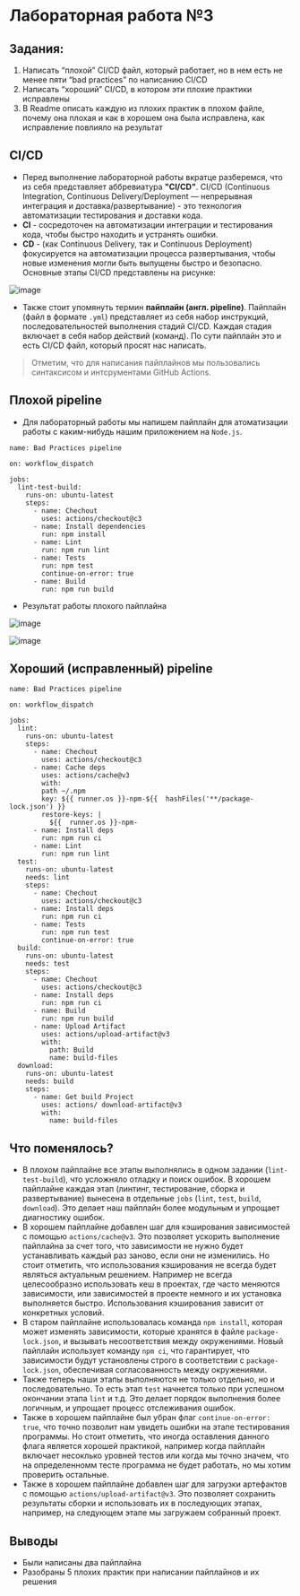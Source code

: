 # Лабораторная работа №3

## Задания:

1. Написать “плохой” CI/CD файл, который работает, но в нем есть не менее пяти “bad practices” по написанию CI/CD
2. Написать “хороший” CI/CD, в котором эти плохие практики исправлены
3. В Readme описать каждую из плохих практик в плохом файле, почему она плохая и как в хорошем она была исправлена, как исправление повлияло на результат

## CI/CD

* Перед выполнение лабораторной работы вкратце разберемся, что из себя представляет аббревиатура **"CI/CD"**. CI/CD (Continuous Integration, Continuous Delivery/Deployment — непрерывная интеграция и доставка/развертывание) - это технология автоматизации тестирования и доставки кода.
* **CI** - сосредоточен на автоматизации интеграции и тестирования кода, чтобы быстро находить и устранять ошибки.
* **CD** - (как Continuous Delivery, так и Continuous Deployment) фокусируется на автоматизации процесса развертывания, чтобы новые изменения могли быть выпущены быстро и безопасно. Основные этапы CI/CD представлены на рисунке:
 
![image](https://github.com/user-attachments/assets/6709a67d-93a2-4643-bd76-46ea7de9b9ef)

* Также стоит упомянуть термин **пайплайн (англ. pipeline)**. Пайплайн (файл в формате `.yml`) представляет из себя набор инструкций, последовательностей выполнения стадий CI/CD. Каждая стадия включает в себя набор действий (команд). По сути пайплайн это и есть CI/CD файл, который просят нас написать.

> Отметим, что для написания пайплайнов мы пользовались синтаксисом и интсрументами GitHub Actions.

## Плохой pipeline

* Для лабораторный работы мы напишем пайплайн для атоматизации работы с каким-нибудь нашим приложением на `Node.js`.
  
```
name: Bad Practices pipeline

on: workflow_dispatch 

jobs:
  lint-test-build:
    runs-on: ubuntu-latest
    steps:
      - name: Chechout
        uses: actions/checkout@c3
      - name: Install dependencies
        run: npm install
      - name: Lint
        run: npm run lint
      - name: Tests
        run: npm test
        continue-on-error: true
      - name: Build
        run: npm run build
```

* Результат работы плохого пайплайна

![image](https://github.com/user-attachments/assets/f0f3ed74-37ee-4316-8e62-8fd9c5f929a7)

![image](https://github.com/user-attachments/assets/4a70a137-f00c-4c72-aeea-085623c16aa2)


## Хороший (исправленный) pipeline

```
name: Bad Practices pipeline

on: workflow_dispatch

jobs:
  lint:
    runs-on: ubuntu-latest
    steps:
      - name: Chechout
        uses: actions/checkout@c3
      - name: Cache deps
        uses: actions/cache@v3
        with:
        path ~/.npm
        key: ${{ runner.os }}-npm-${{  hashFiles('**/package-lock.json') }}
        restore-keys: |
          ${{  runner.os }}-npm-
      - name: Install deps
        run: npm run ci
      - name: Lint
        run: npm run lint
  test:
    runs-on: ubuntu-latest
    needs: lint
    steps:
      - name: Chechout
        uses: actions/checkout@c3
      - name: Install deps
        run: npm run ci
      - name: Tests
        run: npm run test
        continue-on-error: true
  build:
    runs-on: ubuntu-latest
    needs: test
    steps:
      - name: Chechout
        uses: actions/checkout@c3
      - name: Install deps
        run: npm run ci
      - name: Build
        run: npm run build
      - name: Upload Artifact
        uses: actions/upload-artifact@v3
        with:
          path: Build
          name: build-files
  download:
    runs-on: ubuntu-latest
    needs: build
    steps:
      - name: Get build Project
        uses: actions/ download-artifact@v3
        with:
          name: build-files
```
## Что поменялось?

* В плохом пайплайне все этапы выполнялись в одном задании (`lint-test-build`), что усложняло отладку и поиск ошибок. В хорошем пайплайне каждая этап (линтинг, тестирование, сборка и развертывание) вынесена в отдельные `jobs` (`lint`, `test`, `build`, `download`). Это делает наш пайплайн более модульным и упрощает диагностику ошибок.
* В хорошем пайплайне добавлен шаг для кэширования зависимостей с помощью `actions/cache@v3`. Это позволяет ускорить выполнение пайплайна за счет того, что зависимости не нужно будет устанавливать каждый раз заново, если они не изменились. Но стоит отметить, что использования кэширования не всегда будет являться актуальным решением. Например не всегда целесообразно использовать кеш в проектах, где часто меняются зависимости, или зависимостей в проекте немного и их установка выполняется быстро. Использования кэширования зависит от конкретных условий.
* В старом пайплайне использовалась команда `npm install`, которая может изменять зависимости, которые хранятся в файле `package-lock.json`, и вызывать несоответствия между окружениями. Новый пайплайн использует команду `npm ci`, что гарантирует, что зависимости будут установлены строго в соответствии с `package-lock.json`, обеспечивая согласованность между окружениями.
* Также теперь наши этапы выполняются не только отдельно, но и последовательно. То есть этап `test` начнется только при успешном окончании этапа `lint` и т.д. Это делает порядок выполнения более логичным, и упрощает процесс отслеживания ошибок.
* Также в хорошем пайплайне был убран флаг `continue-on-error: true`, что точно позволит нам увидеть ошибки на этапе тестирования программы. Но стоит отметить, что иногда оставления данного флага является хорошей практикой, например когда пайплайн включает несоклько уровней тестов или когда мы точно значем, что на определенномм тесте программа не будет работать, но мы хотим проверить остальные.
* Также в хорошем пайплайне добавлен шаг для загрузки артефактов с помощью `actions/upload-artifact@v3`. Это позволяет сохранить результаты сборки и использовать их в последующих этапах, например, на следующем этапе мы загружаем собранный проект.

## Выводы

* Были написаны два пайплайна
* Разобраны 5 плохих практик при написании пайплайнов и их решения
